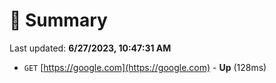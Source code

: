 # 📖 Summary
Last updated: **6/27/2023, 10:47:31 AM**

- `GET` [https://google.com](https://google.com) - **Up** (128ms)
